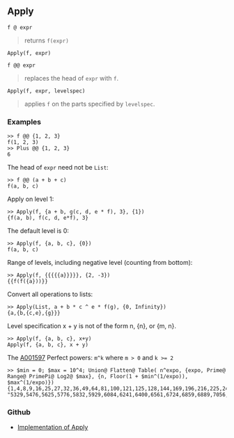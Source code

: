 ## Apply

``` 
f @ expr
```

> returns `f(expr)`

```
Apply(f, expr)

f @@ expr
```

> replaces the head of `expr` with `f`.

```
Apply(f, expr, levelspec)
```

> applies `f` on the parts specified by `levelspec`.


### Examples

```
>> f @@ {1, 2, 3}
f(1, 2, 3)
>> Plus @@ {1, 2, 3}
6
```
 
The head of `expr` need not be `List`:

```
>> f @@ (a + b + c)
f(a, b, c)
```

Apply on level 1:

```
>> Apply(f, {a + b, g(c, d, e * f), 3}, {1})
{f(a, b), f(c, d, e*f), 3}
```

The default level is 0:

```
>> Apply(f, {a, b, c}, {0})
f(a, b, c)
```

Range of levels, including negative level (counting from bottom):

```
>> Apply(f, {{{{{a}}}}}, {2, -3})
{{f(f({a}))}}
```

Convert all operations to lists:

```
>> Apply(List, a + b * c ^ e * f(g), {0, Infinity})
{a,{b,{c,e},{g}}}
```

Level specification x + y is not of the form n, {n}, or {m, n}.

```
>> Apply(f, {a, b, c}, x+y) 
Apply(f, {a, b, c}, x + y)
```

The [A001597](http://oeis.org/A001597) Perfect powers: `m^k` where `m > 0` and `k >= 2`

```
>> $min = 0; $max = 10^4; Union@ Flatten@ Table( n^expo, {expo, Prime@ Range@ PrimePi@ Log2@ $max}, {n, Floor(1 + $min^(1/expo)), $max^(1/expo)})
{1,4,8,9,16,25,27,32,36,49,64,81,100,121,125,128,144,169,196,216,225,243,256,289,"324,343,361,400,441,484,512,529,576,625,676,729,784,841,900,961,1000,1024,1089,1156,1225,1296,1331,1369,1444,1521,1600,1681,1728,1764,1849,1936,2025,2048,2116,2187,2197,2209,2304,2401,2500,2601,2704,2744,2809,2916,3025,3125,3136,3249,3364,3375,3481,3600,3721,3844,3969,4096,4225,4356,4489,4624,4761,4900,4913,5041,5184, "5329,5476,5625,5776,5832,5929,6084,6241,6400,6561,6724,6859,6889,7056,7225,7396,7569,7744,7776,7921,8000,8100,8192,8281,8464,8649,8836,9025,9216,9261,9409,9604,9801,10000}
```

### Github

* [Implementation of Apply](https://github.com/axkr/symja_android_library/blob/master/symja_android_library/matheclipse-core/src/main/java/org/matheclipse/core/builtin/StructureFunctions.java#L187) 

